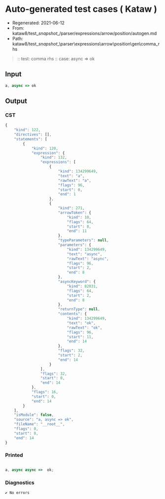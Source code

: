 # Auto-generated test cases ( Kataw )
- Regenerated: 2021-06-12
- From: kataw8/test\__snapshot__/parser/expressions/arrow/position/autogen.md
- Path: kataw8/test\__snapshot__\parser\expressions\arrow\position\gen\comma_rhs
> :: test: comma rhs
> :: case: async => ok
## Input

`````js
a, async => ok
`````
## Output

### CST

```javascript
{
    "kind": 122,
    "directives": [],
    "statements": [
        {
            "kind": 120,
            "expression": {
                "kind": 132,
                "expressions": [
                    {
                        "kind": 134299649,
                        "text": "a",
                        "rawText": "a",
                        "flags": 96,
                        "start": 0,
                        "end": 1
                    },
                    {
                        "kind": 271,
                        "arrowToken": {
                            "kind": 10,
                            "flags": 64,
                            "start": 8,
                            "end": 11
                        },
                        "typeParameters": null,
                        "parameters": {
                            "kind": 134299649,
                            "text": "async",
                            "rawText": "async",
                            "flags": 96,
                            "start": 2,
                            "end": 8
                        },
                        "asyncKeyword": {
                            "kind": 82031,
                            "flags": 64,
                            "start": 2,
                            "end": 8
                        },
                        "returnType": null,
                        "contents": {
                            "kind": 134299649,
                            "text": "ok",
                            "rawText": "ok",
                            "flags": 96,
                            "start": 11,
                            "end": 14
                        },
                        "flags": 32,
                        "start": 2,
                        "end": 14
                    }
                ],
                "flags": 32,
                "start": 0,
                "end": 14
            },
            "flags": 16,
            "start": 0,
            "end": 14
        }
    ],
    "isModule": false,
    "source": "a, async => ok",
    "fileName": "__root__",
    "flags": 0,
    "start": 0,
    "end": 14
}
```

### Printed

```javascript

a, async async =>  ok;
```

### Diagnostics

```javascript
✔ No errors
```

